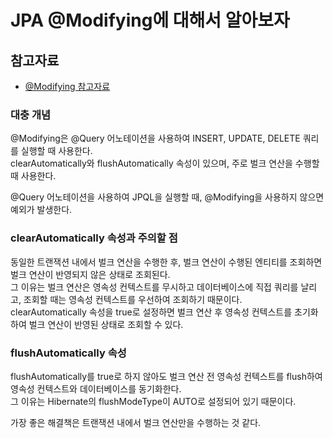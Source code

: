 # JPA @Modifying에 대해서 알아보자

## 참고자료

- [@Modifying 참고자료](https://joojimin.tistory.com/71)

### 대충 개념

@Modifying은 @Query 어노테이션을 사용하여 INSERT, UPDATE, DELETE 쿼리를 실행할 때 사용한다.   
clearAutomatically와 flushAutomatically 속성이 있으며, 주로 벌크 연산을 수행할 때 사용한다.

@Query 어노테이션을 사용하여 JPQL을 실행할 때, @Modifying을 사용하지 않으면 예외가 발생한다.

### clearAutomatically 속성과 주의할 점

동일한 트랜잭션 내에서 벌크 연산을 수행한 후, 벌크 연산이 수행된 엔티티를 조회하면 벌크 연산이 반영되지 않은 상태로 조회된다.     
그 이유는 벌크 연산은 영속성 컨텍스트를 무시하고 데이터베이스에 직접 쿼리를 날리고, 조회할 때는 영속성 컨텍스트를 우선하여 조회하기 때문이다.    
clearAutomatically 속성을 true로 설정하면 벌크 연산 후 영속성 컨텍스트를 초기화하여 벌크 연산이 반영된 상태로 조회할 수 있다.

### flushAutomatically 속성

flushAutomatically를 true로 하지 않아도 벌크 연산 전 영속성 컨텍스트를 flush하여 영속성 컨텍스트와 데이터베이스를 동기화한다.    
그 이유는 Hibernate의 flushModeType이 AUTO로 설정되어 있기 때문이다.

가장 좋은 해결책은 트랜잭션 내에서 벌크 연산만을 수행하는 것 같다.
